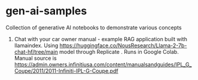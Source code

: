 # gen-ai-samples
Collection of generative AI notebooks to demonstrate various concepts

1) Chat with your car owner manual - example RAG application built with llamaindex. Using https://huggingface.co/NousResearch/Llama-2-7b-chat-hf/tree/main model through Replicate . Runs in Google Colab. Manual source is https://admin.owners.infinitiusa.com/content/manualsandguides/IPL_G_Coupe/2011/2011-Infiniti-IPL-G-Coupe.pdf 
   
